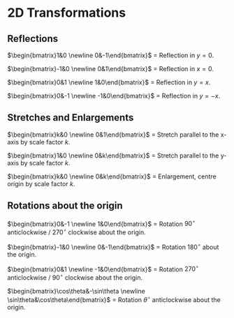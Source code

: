 # 2D Transformations

## Reflections
$\begin{bmatrix}1&0 \newline 0&-1\end{bmatrix}$ = Reflection in $y = 0$.  

$\begin{bmatrix}-1&0 \newline 0&1\end{bmatrix}$ = Reflection in $x = 0$.  

$\begin{bmatrix}0&1 \newline 1&0\end{bmatrix}$ = Reflection in $y = x$.  

$\begin{bmatrix}0&-1 \newline -1&0\end{bmatrix}$ = Reflection in $y = -x$.  

## Stretches and Enlargements
$\begin{bmatrix}k&0 \newline 0&1\end{bmatrix}$ = Stretch parallel to the x-axis by scale factor $k$.  

$\begin{bmatrix}1&0 \newline 0&k\end{bmatrix}$ = Stretch parallel to the y-axis by scale factor $k$.  

$\begin{bmatrix}k&0 \newline 0&k\end{bmatrix}$ = Enlargement, centre origin by scale factor $k$.

## Rotations about the origin
$\begin{bmatrix}0&-1 \newline 1&0\end{bmatrix}$ = Rotation $90^\circ$ anticlockwise / $270^\circ$ clockwise about the origin.  

$\begin{bmatrix}-1&0 \newline 0&-1\end{bmatrix}$ = Rotation $180^\circ$ about the origin.  

$\begin{bmatrix}0&1 \newline -1&0\end{bmatrix}$ = Rotation $270^\circ$ anticlockwise / $90^\circ$ clockwise about the origin.  

$\begin{bmatrix}\cos\theta&-\sin\theta \newline \sin\theta&\cos\theta\end{bmatrix}$ = Rotation $\theta^\circ$ anticlockwise about the origin.
